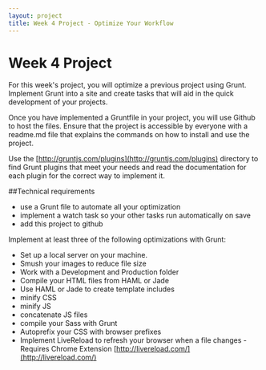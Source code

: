 ```yaml
---
layout: project
title: Week 4 Project - Optimize Your Workflow
---
```


# Week 4 Project
For this week's project, you will optimize a previous project using Grunt. Implement Grunt into a site and create tasks that will aid in the quick development of your projects.

Once you have implemented a Gruntfile in your project, you will use Github to host the files. Ensure that the project is accessible by everyone with a readme.md file that explains the commands on how to install and use the project.

Use the [http://gruntjs.com/plugins](http://gruntjs.com/plugins) directory to find Grunt plugins that meet your needs and read the documentation for each plugin for the correct way to implement it.

##Technical requirements
* use a Grunt file to automate all your optimization
* implement a watch task so your other tasks run automatically on save
* add this project to github

Implement at least three of the following optimizations with Grunt:
* Set up a local server on your machine.
* Smush your images to reduce file size
* Work with a Development and Production folder
* Compile your HTML files from HAML or Jade
* Use HAML or Jade to create template includes
* minify CSS
* minify JS
* concatenate JS files
* compile your Sass with Grunt
* Autoprefix your CSS with browser prefixes
* Implement LiveReload to refresh your browser when a file changes - Requires Chrome Extension [http://livereload.com/](http://livereload.com/)
